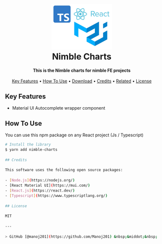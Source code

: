 <h1 align="center">

  <br>
  <a href="https://github.com/Nimble-Institute/nimble-charts.git"><img src="./logo.webp" alt="Markdownify" width="200"></a>
  <br>
  Nimble Charts
  <br>
</h1>

<h4 align="center">This is the Nimble charts for nimble FE projects</h4>

<p align="center">
  <a href="#key-features">Key Features</a> •
  <a href="#how-to-use">How To Use</a> •
  <a href="#download">Download</a> •
  <a href="#credits">Credits</a> •
  <a href="#related">Related</a> •
  <a href="#license">License</a>
</p>

## Key Features

- Material UI Autocomplete wrapper component

## How To Use

You can use this npm package on any React project (Js / Typescript)

```bash
# Install the library
$ yarn add nimble-charts

## Credits

This software uses the following open source packages:

- [Node.js](https://nodejs.org/)
- [React Material UI](https://mui.com/)
- [React.js](https://react.dev/)
- [Typescript](https://www.typescriptlang.org/)

## License

MIT

---

> GitHub [@manoj201](https://github.com/Manoj201) &nbsp;&middot;&nbsp;
```
